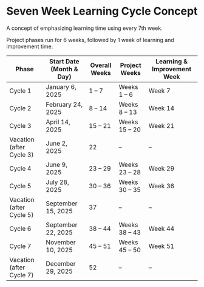 # Seven Week Learning Cycle Concept
A concept of emphasizing learning time using every 7th week.

Project phases run for 6 weeks, followed by 1 week of learning and improvement time.

| Phase | Start Date (Month & Day) | Overall Weeks | Project Weeks | Learning & Improvement Week |
|--|--|--|--|--|
| Cycle 1 | January 6, 2025 |	1 – 7 | Weeks 1 – 6 | Week 7 |
| Cycle 2	| February 24, 2025	| 8 – 14 | Weeks 8 – 13	| Week 14 |
| Cycle 3	| April 14, 2025	| 15 – 21	| Weeks 15 – 20	| Week 21 |
| Vacation (after Cycle 3) | June 2, 2025	| 22 | – | – |
| Cycle 4	| June 9, 2025 | 23 – 29 | Weeks 23 – 28 | Week 29 |
| Cycle 5	| July 28, 2025	| 30 – 36	| Weeks 30 – 35	| Week 36 |
| Vacation (after Cycle 5) | September 15, 2025 | 37 | – | – |
| Cycle 6	| September 22, 2025 | 38 – 44 | Weeks 38 – 43 | Week 44 |
| Cycle 7	| November 10, 2025 | 45 – 51	| Weeks 45 – 50 | Week 51 |
| Vacation (after Cycle 7) | December 29, 2025 | 52	| –	| – |
